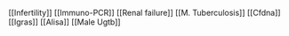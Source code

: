 [[Infertility]]
[[Immuno-PCR]]
[[Renal failure]]
[[M. Tuberculosis]]
[[Cfdna]]
[[Igras]]
[[Alisa]]
[[Male Ugtb]]
